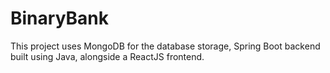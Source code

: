 # BinaryBank

This project uses MongoDB for the database storage, Spring Boot backend built using Java, alongside a ReactJS frontend.
